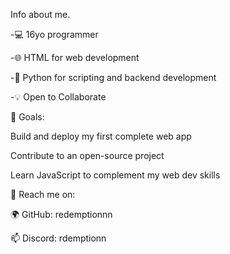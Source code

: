Info about me.

-💻 16yo programmer  

-🌐 HTML for web development 

-🐍 Python for scripting and backend development 

-💡 Open to Collaborate


🌟 Goals:

 Build and deploy my first complete web app
 
 Contribute to an open-source project
 
 Learn JavaScript to complement my web dev skills

📲 Reach me on:

  🌍 GitHub: redemptionnn
  
  📫 Discord: rdemptionn

